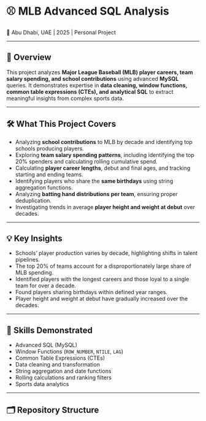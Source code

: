# ⚾ MLB Advanced SQL Analysis

📍 Abu Dhabi, UAE | 2025 | Personal Project

---

## 🚀 Overview

This project analyzes **Major League Baseball (MLB) player careers, team salary spending, and school contributions** using advanced **MySQL** queries. It demonstrates expertise in **data cleaning, window functions, common table expressions (CTEs), and analytical SQL** to extract meaningful insights from complex sports data.

---

## 🛠️ What This Project Covers

- Analyzing **school contributions** to MLB by decade and identifying top schools producing players.
- Exploring **team salary spending patterns**, including identifying the top 20% spenders and calculating rolling cumulative spend.
- Calculating **player career lengths**, debut and final ages, and tracking starting and ending teams.
- Identifying players who share the **same birthdays** using string aggregation functions.
- Analyzing **batting hand distributions per team**, ensuring proper deduplication.
- Investigating trends in average **player height and weight at debut** over decades.

---

## 💡 Key Insights

- Schools’ player production varies by decade, highlighting shifts in talent pipelines.
- The top 20% of teams account for a disproportionately large share of MLB spending.
- Identified players with the longest careers and those loyal to a single team for over a decade.
- Found players sharing birthdays within defined year ranges.
- Player height and weight at debut have gradually increased over the decades.

---

## 🧩 Skills Demonstrated

- Advanced SQL (MySQL)
- Window Functions (`ROW_NUMBER`, `NTILE`, `LAG`)
- Common Table Expressions (CTEs)
- Data cleaning and transformation
- String aggregation and date functions
- Rolling calculations and ranking filters
- Sports data analytics

---

## 🗂️ Repository Structure

